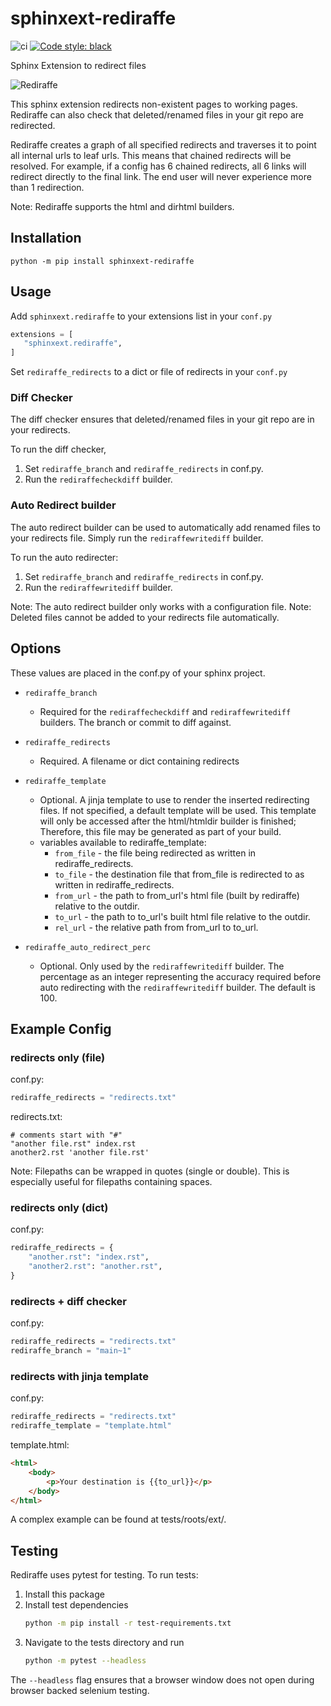 # sphinxext-rediraffe
![ci](https://github.com/wpilibsuite/sphinxext-rediraffe/workflows/ci/badge.svg)
[![Code style: black](https://img.shields.io/badge/code%20style-black-000000.svg)](https://github.com/psf/black)

Sphinx Extension to redirect files

![Rediraffe](assets/rediraffe_logo.svg)

This sphinx extension redirects non-existent pages to working pages.
Rediraffe can also check that deleted/renamed files in your git repo are redirected.

Rediraffe creates a graph of all specified redirects and traverses it to point all internal urls to leaf urls. This means that chained redirects will be resolved. For example, if a config has 6 chained redirects, all 6 links will redirect directly to the final link. The end user will never experience more than 1 redirection.

Note: Rediraffe supports the html and dirhtml builders.

## Installation

`python -m pip install sphinxext-rediraffe`


## Usage
Add `sphinxext.rediraffe` to your extensions list in your `conf.py`

```python
extensions = [
   "sphinxext.rediraffe",
]
```

Set `rediraffe_redirects` to a dict or file of redirects in your `conf.py`

### Diff Checker
The diff checker ensures that deleted/renamed files in your git repo are in your redirects.

To run the diff checker,
1. Set `rediraffe_branch` and `rediraffe_redirects` in conf.py.
2. Run the `rediraffecheckdiff` builder.

### Auto Redirect builder
The auto redirect builder can be used to automatically add renamed files to your redirects file. Simply run the `rediraffewritediff` builder.

To run the auto redirecter:
1. Set `rediraffe_branch` and `rediraffe_redirects` in conf.py.
2. Run the `rediraffewritediff` builder.

Note: The auto redirect builder only works with a configuration file.
Note: Deleted files cannot be added to your redirects file automatically.

## Options
These values are placed in the conf.py of your sphinx project.

* `rediraffe_branch`
    * Required for the `rediraffecheckdiff` and `rediraffewritediff` builders. The branch or commit to diff against.

* `rediraffe_redirects`
    * Required. A filename or dict containing redirects

* `rediraffe_template`
    * Optional. A jinja template to use to render the inserted redirecting files. If not specified, a default template will be used. This template will only be accessed after the html/htmldir builder is finished; Therefore, this file may be generated as part of your build.
    * variables available to rediraffe_template:
        * `from_file` - the file being redirected as written in rediraffe_redirects.
        * `to_file` - the destination file that from_file is redirected to as written in rediraffe_redirects.
        * `from_url` - the path to from_url's html file (built by rediraffe) relative to the outdir.
        * `to_url` - the path to to_url's built html file relative to the outdir.
        * `rel_url` - the relative path from from_url to to_url.

* `rediraffe_auto_redirect_perc`
    * Optional. Only used by the `rediraffewritediff` builder. The percentage as an integer representing the accuracy required before auto redirecting with the `rediraffewritediff` builder. The default is 100.

## Example Config

### redirects only (file)

conf.py:
```python
rediraffe_redirects = "redirects.txt"
```

redirects.txt:
```
# comments start with "#"
"another file.rst" index.rst
another2.rst 'another file.rst'
```

Note: Filepaths can be wrapped in quotes (single or double).
This is especially useful for filepaths containing spaces.

### redirects only (dict)

conf.py:
```python
rediraffe_redirects = {
    "another.rst": "index.rst",
    "another2.rst": "another.rst",
}
```

### redirects + diff checker

conf.py:
```python
rediraffe_redirects = "redirects.txt"
rediraffe_branch = "main~1"
```

### redirects with jinja template

conf.py:
```python
rediraffe_redirects = "redirects.txt"
rediraffe_template = "template.html"
```

template.html:
```html
<html>
    <body>
        <p>Your destination is {{to_url}}</p>
    </body>
</html>
```

A complex example can be found at tests/roots/ext/.

## Testing

Rediraffe uses pytest for testing.
To run tests:
1. Install this package
2. Install test dependencies
    ```bash
    python -m pip install -r test-requirements.txt
    ```
3. Navigate to the tests directory and run
    ```bash
    python -m pytest --headless
    ```

The `--headless` flag ensures that a browser window does not open during browser backed selenium testing.

